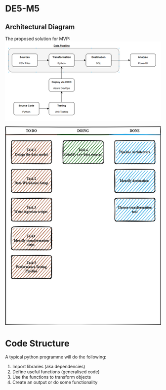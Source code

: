 # DE5-M5
## Architectural Diagram
The proposed solution for MVP:
![diagram](./references/architectureNirosh.png)

![diagram1](./references/Kanban.drawio.png)


# Code Structure

A typical python programme will do the following:

1. Import libraries (aka dependencies)
2. Define useful functions (generalised code)
3. Use the functions to transform objects 
4. Create an output or do some functionality